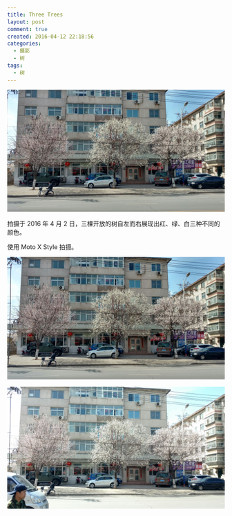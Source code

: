 ```yaml
---
title: Three Trees
layout: post
comment: true
created: 2016-04-12 22:18:56
categories:
  - 摄影
  - 树
tags:
  - 树
---
```

![Three-Trees_1.jpg](./Three-Trees_1.jpg)

拍摄于 2016 年 4 月 2 日，三棵开放的树自左而右展现出红、绿、白三种不同的颜色。

使用 Moto X Style 拍摄。

<!--more-->

![Three-Trees_2.jpg](./Three-Trees_2.jpg)

![Three-Trees_3.jpg](./Three-Trees_3.jpg)



